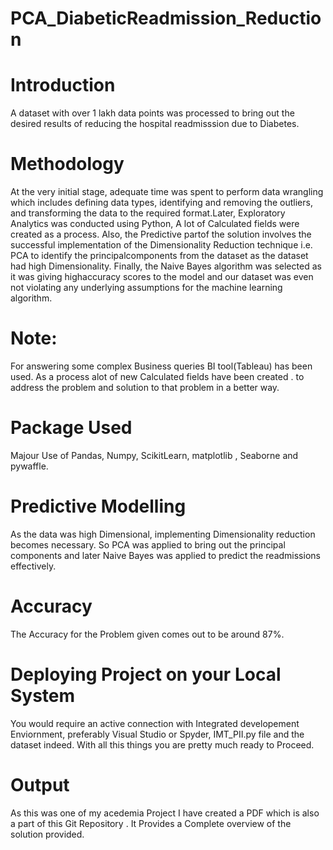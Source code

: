 # PCA_DiabeticReadmission_Reduction

# Introduction
A dataset with over 1 lakh data points was processed to bring out the desired results of reducing the hospital readmisssion due to Diabetes.

# Methodology
At the very initial stage, adequate time was spent to perform data wrangling which includes defining data types, identifying and removing 
the outliers, and transforming the data to the required format.Later, Exploratory Analytics was conducted using Python,  A lot of Calculated fields were created as a process. Also, the Predictive partof the solution involves the successful implementation of the Dimensionality Reduction technique i.e. PCA to identify the principalcomponents from the dataset as the dataset had high Dimensionality. Finally, the Naive Bayes algorithm was selected as it was giving highaccuracy scores to the model and our dataset was even not violating any underlying assumptions for the machine learning algorithm.

# Note:
For answering some complex Business queries  BI tool(Tableau) has been used. As a process alot of new Calculated fields have been created .
to address the problem and solution to that problem in a better way.

# Package Used
Majour Use of Pandas, Numpy, ScikitLearn, matplotlib , Seaborne and pywaffle.

# Predictive Modelling
As the data was high Dimensional, implementing Dimensionality reduction becomes necessary. So PCA was applied to bring out the principal 
components and later Naive Bayes was applied to predict the readmissions effectively.

# Accuracy
The Accuracy for the Problem given comes out to be around 87%.

# Deploying Project on your Local System
You would require an active connection with Integrated developement Enviornment, preferably Visual Studio or Spyder, IMT_PII.py file and the dataset indeed. With all this things you are pretty much ready to Proceed.

# Output
As this was one of my acedemia Project I have created a PDF which is also a part of this Git Repository . It Provides a Complete overview of the solution provided.
